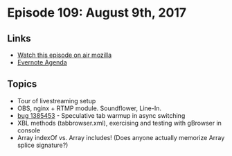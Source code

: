 # Episode 109: August 9th, 2017

## Links
* [Watch this episode on air mozilla](https://air.mozilla.org/the-joy-of-coding-episode-109/)
* [Evernote Agenda](https://www.evernote.com/l/AbLs5tqKSzxAHKGA8nne1m3bKIMIeptC6c8)

## Topics
* Tour of livestreaming setup
* OBS, nginx + RTMP module. Soundflower, Line-In.
* [bug 1385453](https://bugzilla.mozilla.org/show_bug.cgi?id=1385453) - Speculative tab warmup in async switching
* XBL methods (tabbrowser.xml), exercising and testing with gBrowser in console
* Array indexOf vs. Array includes! (Does anyone actually memorize Array splice signature?)

